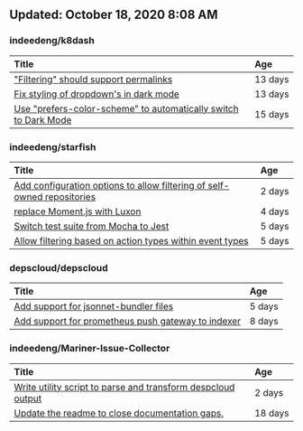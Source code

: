 ## Updated: October 18, 2020 8:08 AM


### indeedeng/k8dash
|**Title**|**Age**|
|:----|:----|
|["Filtering" should support permalinks](https://github.com/indeedeng/k8dash/issues/153)|13&nbsp;days|
|[Fix styling of dropdown's in dark mode](https://github.com/indeedeng/k8dash/issues/152)|13&nbsp;days|
|[Use "prefers-color-scheme" to automatically switch to Dark Mode](https://github.com/indeedeng/k8dash/issues/144)|15&nbsp;days|


### indeedeng/starfish
|**Title**|**Age**|
|:----|:----|
|[Add configuration options to allow filtering of self-owned repositories](https://github.com/indeedeng/starfish/issues/65)|2&nbsp;days|
|[replace Moment.js with Luxon](https://github.com/indeedeng/starfish/issues/60)|4&nbsp;days|
|[Switch test suite from Mocha to Jest](https://github.com/indeedeng/starfish/issues/59)|5&nbsp;days|
|[Allow filtering based on action types within event types](https://github.com/indeedeng/starfish/issues/58)|5&nbsp;days|


### depscloud/depscloud
|**Title**|**Age**|
|:----|:----|
|[Add support for jsonnet-bundler files](https://github.com/depscloud/depscloud/issues/115)|5&nbsp;days|
|[Add support for prometheus push gateway to indexer](https://github.com/depscloud/depscloud/issues/108)|8&nbsp;days|


### indeedeng/Mariner-Issue-Collector
|**Title**|**Age**|
|:----|:----|
|[Write utility script to parse and transform despcloud output](https://github.com/indeedeng/Mariner-Issue-Collector/issues/11)|2&nbsp;days|
|[Update the readme to close documentation gaps.](https://github.com/indeedeng/Mariner-Issue-Collector/issues/2)|18&nbsp;days|
